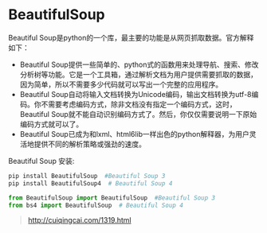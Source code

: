 <!-- BeautifulSoup.md --- 
;; 
;; Description: 
;; Author: Hongyi Wu(吴鸿毅)
;; Email: wuhongyi@qq.com 
;; Created: 五 6月 16 23:20:53 2017 (+0800)
;; Last-Updated: 五 6月 16 23:26:34 2017 (+0800)
;;           By: Hongyi Wu(吴鸿毅)
;;     Update #: 1
;; URL: http://wuhongyi.cn -->

# BeautifulSoup

Beautiful Soup是python的一个库，最主要的功能是从网页抓取数据。官方解释如下：

- Beautiful Soup提供一些简单的、python式的函数用来处理导航、搜索、修改分析树等功能。它是一个工具箱，通过解析文档为用户提供需要抓取的数据，因为简单，所以不需要多少代码就可以写出一个完整的应用程序。
- Beautiful Soup自动将输入文档转换为Unicode编码，输出文档转换为utf-8编码。你不需要考虑编码方式，除非文档没有指定一个编码方式，这时，Beautiful Soup就不能自动识别编码方式了。然后，你仅仅需要说明一下原始编码方式就可以了。
- Beautiful Soup已成为和lxml、html6lib一样出色的python解释器，为用户灵活地提供不同的解析策略或强劲的速度。


Beautiful Soup 安装:  
```bash
pip install BeautifulSoup  #Beautiful Soup 3
pip install BeautifulSoup4  # Beautiful Soup 4
```

```python
from BeautifulSoup import BeautifulSoup  #Beautiful Soup 3
from bs4 import BeautifulSoup  # Beautiful Soup 4
```



> http://cuiqingcai.com/1319.html

<!-- BeautifulSoup.md ends here -->
